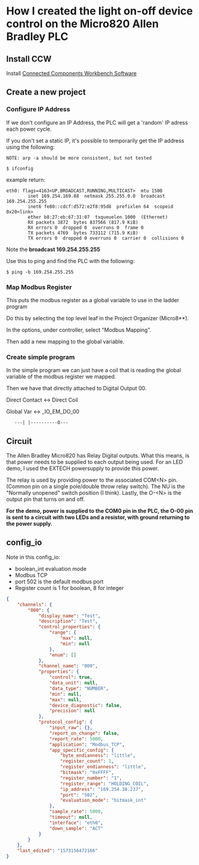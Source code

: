 # How I created the light on-off device control on the Micro820 Allen Bradley PLC

## Install CCW
Install [Connected Components Workbench Software](https://www.rockwellautomation.com/global/capabilities/industrial-automation-control/overview.page?docid=6b8425507e679dd6b2587d385b7b26e1&pagetitle=Design-and-Configuration-Software)

## Create a new project

### Configure IP Address
If we don't configure an IP Address, the PLC will get a 'random' IP adress each power cycle.

If you don't set a static IP, it's possible to temporarily get the IP address using the following:

```
NOTE: arp -a should be more consistent, but not tested
```

```
$ ifconfig
```
example return:

```
eth0: flags=4163<UP,BROADCAST,RUNNING,MULTICAST>  mtu 1500
        inet 169.254.169.88  netmask 255.255.0.0  broadcast 169.254.255.255
        inet6 fe80::cdcf:d572:e2f8:95d8  prefixlen 64  scopeid 0x20<link>
        ether b8:27:eb:67:31:07  txqueuelen 1000  (Ethernet)
        RX packets 3872  bytes 837566 (817.9 KiB)
        RX errors 0  dropped 0  overruns 0  frame 0
        TX packets 4769  bytes 733112 (715.9 KiB)
        TX errors 0  dropped 0 overruns 0  carrier 0  collisions 0       
```

Note the **broadcast 169.254.255.255**

Use this to ping and find the PLC with the following:

```
$ ping -b 169.254.255.255
```

### Map Modbus Register
This puts the modbus register as a global variable to use in the ladder program

Do this by selecting the top level leaf in the Project Organizer (Micro8**).

In the options, under controller, select "Modbus Mapping".

Then add a new mapping to the global variable.


### Create simple program
In the simple program we can just have a coil that is reading the global variable of the modbus register we mapped.

Then we have that directly attached to Digital Output 00.

  Direct Contact <-> Direct Coil
  
  Global Var     <-> \_IO\_EM\_DO\_00
  
       ---| |----------O---

## Circuit
The Allen Bradley Micro820 has Relay Digital outputs. What this means, is that power needs to be supplied to each output being used. For an LED demo, I used the EXTECH powersupply to provide this power.

The relay is used by providing power to the associated COM\<N\> pin. (Common pin on a single pole/double throw relay switch). The NU is the "Normally unopened" switch position (I think). Lastly, the O-\<N\> is the output pin that turns on and off.

**For the demo, power is supplied to the COM0 pin in the PLC, the O-00 pin is sent to a circuit with two LEDs and a resistor, with ground returning to the power supply.**


## config_io
Note in this config_io:

- boolean_int evaluation mode
- Modbus TCP
- port 502 is the default modbus port
- Register count is 1 for boolean, 8 for integer

```json
{
	"channels": {
		"000": {
			"display_name": "Test",
			"description": "Test",
			"control_properties": {
				"range": {
					"max": null,
					"min": null
				},
				"enum": []
			},
			"channel_name": "000",
			"properties": {
				"control": true,
				"data_unit": null,
				"data_type": "NUMBER",
				"min": null,
				"max": null,
				"device_diagnostic": false,
				"precision": null
			},
			"protocol_config": {
				"input_raw": {},
				"report_on_change": false,
				"report_rate": 5000,
				"application": "Modbus_TCP",
				"app_specific_config": {
					"byte_endianness": "little",
					"register_count": 1,
					"register_endianness": "little",
					"bitmask": "0xFFFF",
					"register_number": "1",
					"register_range": "HOLDING_COIL",
					"ip_address": "169.254.38.237",
					"port": "502",
					"evaluation_mode": "bitmask_int"
				},
				"sample_rate": 5000,
				"timeout": null,
				"interface": "eth0",
				"down_sample": "ACT"
			}
		}
	},
	"last_edited": "1573156472166"
}
